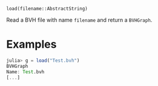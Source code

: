```
load(filename::AbstractString)
```

Read a BVH file with name `filename` and return a `BVHGraph`.

# Examples

```julia
julia> g = load("Test.bvh")
BVHGraph
Name: Test.bvh
[...]
```
